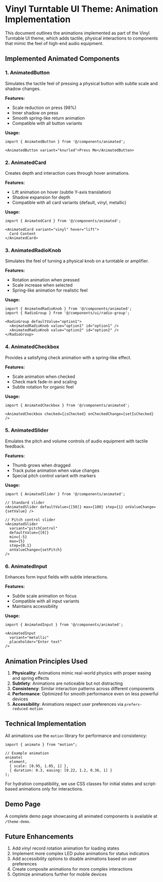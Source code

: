 # Vinyl Turntable UI Theme: Animation Implementation

This document outlines the animations implemented as part of the Vinyl Turntable UI theme, which adds tactile, physical interactions to components that mimic the feel of high-end audio equipment.

## Implemented Animated Components

### 1. AnimatedButton

Simulates the tactile feel of pressing a physical button with subtle scale and shadow changes.

**Features:**
- Scale reduction on press (98%)
- Inner shadow on press
- Smooth spring-like return animation
- Compatible with all button variants

**Usage:**
```tsx
import { AnimatedButton } from '@/components/animated';

<AnimatedButton variant="knurled">Press Me</AnimatedButton>
```

### 2. AnimatedCard

Creates depth and interaction cues through hover animations.

**Features:**
- Lift animation on hover (subtle Y-axis translation)
- Shadow expansion for depth
- Compatible with all card variants (default, vinyl, metallic)

**Usage:**
```tsx
import { AnimatedCard } from '@/components/animated';

<AnimatedCard variant="vinyl" hover="lift">
  Card Content
</AnimatedCard>
```

### 3. AnimatedRadioKnob

Simulates the feel of turning a physical knob on a turntable or amplifier.

**Features:**
- Rotation animation when pressed
- Scale increase when selected
- Spring-like animation for realistic feel

**Usage:**
```tsx
import { AnimatedRadioKnob } from '@/components/animated';
import { RadioGroup } from '@/components/ui/radio-group';

<RadioGroup defaultValue="option1">
  <AnimatedRadioKnob value="option1" id="option1" />
  <AnimatedRadioKnob value="option2" id="option2" />
</RadioGroup>
```

### 4. AnimatedCheckbox

Provides a satisfying check animation with a spring-like effect.

**Features:**
- Scale animation when checked
- Check mark fade-in and scaling
- Subtle rotation for organic feel

**Usage:**
```tsx
import { AnimatedCheckbox } from '@/components/animated';

<AnimatedCheckbox checked={isChecked} onCheckedChange={setIsChecked} />
```

### 5. AnimatedSlider

Emulates the pitch and volume controls of audio equipment with tactile feedback.

**Features:**
- Thumb grows when dragged
- Track pulse animation when value changes
- Special pitch control variant with markers

**Usage:**
```tsx
import { AnimatedSlider } from '@/components/animated';

// Standard slider
<AnimatedSlider defaultValue={[50]} max={100} step={1} onValueChange={setValue} />

// Pitch control slider
<AnimatedSlider 
  variant="pitchControl" 
  defaultValue={[0]} 
  min={-5} 
  max={5} 
  step={0.1} 
  onValueChange={setPitch} 
/>
```

### 6. AnimatedInput

Enhances form input fields with subtle interactions.

**Features:**
- Subtle scale animation on focus
- Compatible with all input variants
- Maintains accessibility

**Usage:**
```tsx
import { AnimatedInput } from '@/components/animated';

<AnimatedInput 
  variant="metallic" 
  placeholder="Enter text" 
/>
```

## Animation Principles Used

1. **Physicality**: Animations mimic real-world physics with proper easing and spring effects
2. **Subtlety**: Animations are noticeable but not distracting
3. **Consistency**: Similar interaction patterns across different components
4. **Performance**: Optimized for smooth performance even on less powerful devices
5. **Accessibility**: Animations respect user preferences via `prefers-reduced-motion`

## Technical Implementation

All animations use the `motion` library for performance and consistency:

```tsx
import { animate } from "motion";

// Example animation
animate(
  element,
  { scale: [0.95, 1.05, 1] },
  { duration: 0.3, easing: [0.22, 1.2, 0.36, 1] }
);
```

For hydration compatibility, we use CSS classes for initial states and script-based animations only for interactions.

## Demo Page

A complete demo page showcasing all animated components is available at `/theme-demo`.

## Future Enhancements

1. Add vinyl record rotation animation for loading states
2. Implement more complex LED pulse animations for status indicators
3. Add accessibility options to disable animations based on user preferences
4. Create composite animations for more complex interactions
5. Optimize animations further for mobile devices
